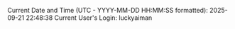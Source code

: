 Current Date and Time (UTC - YYYY-MM-DD HH:MM:SS formatted): 2025-09-21 22:48:38
Current User's Login: luckyaiman
